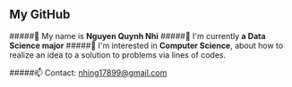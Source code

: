 ## My GitHub

#####👋 My name is __Nguyen Quynh Nhi__
#####👀 I'm currently __a Data Science major__
#####💞️ I'm interested in __Computer Science__, about how to realize an idea to a solution to problems via lines of codes.

#####📫 Contact: nhing17899@gmail.com
